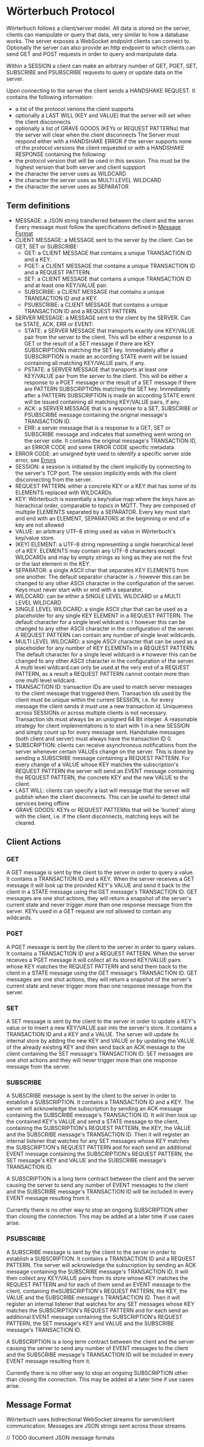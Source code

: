 # Wörterbuch Protocol

Wörterbuch follows a client/server model. All data is stored on the server, clients can manipulate or query that data, very similar to how a database works. The server exposes a WebSocket endpoint clients can connect to. Optionally the server can also provide an http endpoint to which clients can send GET and POST requests in order to query and manipulate data.

Within a SESSION a client can make an arbitrary number of GET, PGET, SET, SUBSCRIBE and PSUBSCRIBE requests to query or update data on the server.

Upon connecting to the server the client sends a HANDSHAKE REQUEST. It contains the following information:
 - a list of the protocol verions the client supports
 - optionally a LAST WILL (KEY and VALUE) that the server will set when the client disconnects
 - optionally a list of GRAVE GOODS (KEYs or REQUEST PATTERNs) that the server will clear when the client disconnects
The Server must respond either with a HANDSHAKE ERROR if the server supports none of the protocol versions the client requested or with a HANDSHAKE RESPONSE containing the following:
 - the protocol version that will be used in this session. This must be the highest version that both server and client suppport
 - the character the server uses as WILDCARD
 - the character the server uses as MULTI LEVEL WILDCARD
 - the character the server uses as SEPARATOR

## Term definitions

- MESSAGE: a JSON string transferred between the client and the server. Every message must follow the specifications defined in [Message Format](#message-format)
- CLIENT MESSAGE: a MESSAGE sent to the server by the client. Can be GET, SET or SUBSCRIBE:
  - GET: a CLIENT MESSAGE that contains a unique TRANSACTION ID and a KEY.
  - PGET: a CLIENT MESSAGE that contains a unique TRANSACTION ID and a REQUEST PATTERN.
  - SET: a CLIENT MESSAGE that contains a unique TRANSACTION ID and at least one KEY/VALUE pair.
  - SUBSCRIBE: a CLIENT MESSAGE that contains a unique TRANSACTION ID and a KEY.
  - PSUBSCRIBE: a CLIENT MESSAGE that contains a unique TRANSACTION ID and a REQUEST PATTERN.
- SERVER MESSAGE: a MESSAGE sent to the client by the SERVER. Can be STATE, ACK, ERR or EVENT:
  - STATE: a SERVER MESSAGE that transports exactly one KEY/VALUE pair from the server to the client. This will be either a response to a GET or the result of a SET message if there are KEY SUBSCRIPTIONs matching the SET key. Immediately after a SUBSCRIPTION is made an according STATE event will be issued containing all matching KEY/VALUE pairs, if any.
  - PSTATE: a SERVER MESSAGE that transports at least one KEY/VALUE pair from the server to the client. This will be either a response to a PGET message or the result of a SET message if there are PATTERN SUBSCRIPTIONs matching the SET key. Immediately after a PATTERN SUBSCRIPTION is made an according STATE event will be issued containing all matching KEY/VALUE pairs, if any.
  - ACK: a SERVER MESSAGE that is a response to a SET, SUBSCRIBE or PSUBSCRIBE message containing the original message's TRANSACTION ID.
  - ERR: a server message that is a response to a GET, SET or SUBSCRIBE message and indicates that something went wrong on the server side. It contains the original message's TRANSACTION ID, an ERROR CODE and some ERROR CODE specific metadata.
- ERROR CODE: an unsigned byte used to identify a specific server side error, see [Errors](#errors)
- SESSION: a session is initiated by the client implicitly by connecting to the server's TCP port. The session implicitly ends with the client disconnecting from the server.
- REQUEST PATTERN: either a concrete KEY or a KEY that has some of its ELEMENTS replaced with WILDCARDs
- KEY: Wörterbuch is essentially a key/value map where the keys have an hierachical order, comparable to topics in MQTT. They are composed of multiple ELEMENTS separated by a SEPARATOR. Every key must start and end with an ELEMENT, SEPARATORS at the beginning or end of a key are not allowed
- VALUE: an arbitrary UTF-8 string used as value in Wörterbuch's key/value store.
- (KEY) ELEMENT: a UTF-8 string representing a single hierarchical level of a KEY. ELEMENTS may contain any UTF-8 characters except WILDCARDs and may by empty strings as long as they are not the first or the last element in the KEY.
- SEPARATOR: a single ASCII char that separates KEY ELEMENTS from one another. The default separator character is `/` however this can be changed to any other ASCII character in the configuration of the server. Keys must never start with or end with a separator.
- WILDCARD: can be either a SINGLE LEVEL WILDCARD or a MULTI LEVEL WILDCARD
- SINGLE LEVEL WILDCARD: a single ASCII char that can be used as a placeholder for any single KEY ELEMENT in a REQUEST PATTERN. The default character for a single level wildcard is `?` however this can be changed to any other ASCII character in the configuration of the server. A REQUEST PATTERN can contain any number of single level wildcards.
- MULTI LEVEL WILDCARD: a single ASCII character that can be used as a placeholder for any number of KEY ELEMENTs in a REQUEST PATTERN. The default character for a single level wildcard is `#` however this can be changed to any other ASCII character in the configuration of the server. A multi level wildcard can only be used at the very end of a REQUEST PATTERN, as a result a REQUEST PATTERN cannot contain more than one multi level wildcard.
- TRANSACTION ID: transaction IDs are used to match server messages to the client message that triggered them. Transaction ids used by the client must be unique within the current SESSION, i.e. for every message the client sends it must use a new transaction id. Uniqueness across SESSIONs or across multiple clients is not necessary. Transaction ids must always be an unsigned 64 Bit integer. A reasonable strategy for client implementations is to start with 1 in a new SESSION and simply count up for every message sent. Handshake messages (both client and server) must always have the transaction ID 0.
- SUBSCRIPTION: clients can receive asynchronous notifications from the server whenever certain VALUEs change on the server. This is done by sending a SUBSCRIBE message containing a REQUEST PATTERN. For every change of a VALUE whose KEY matches the subscription's REQUEST PATTERN the server will send an EVENT message containing the REQUEST PATTERN, the concrete KEY and the new VALUE to the client.
- LAST WILL: clients can specify a last will message that the server will publish when the client disconnects. This can be useful to detect vital services being offline 
- GRAVE GOODS: KEYs or REQUEST PATTERNs that will be 'buried' along with the client, i.e. if the client disconnects, matching keys will be cleared.

## Client Actions

### GET

A GET message is sent by the client to the server in order to query a value. It contains a TRANSACTION ID and a KEY. When the server receives a GET message it will look up the provided KEY's VALUE and send it back to the client in a STATE message using the GET message's TRANSACTION ID. GET messages are one shot actions, they will return a snapshot of the server's current state and never trigger more than one response message from the server. KEYs used in a GET request are not allowed to contain any wildcards.

### PGET

A PGET message is sent by the client to the server in order to query values. It contains a TRANSACTION ID and a REQUEST PATTERN. When the server receives a PGET message it will collect all its stored KEY/VALUE pairs whose KEY matches the REQUEST PATTERN and send them back to the client in a STATE message using the GET message's TRANSACTION ID. GET messages are one shot actions, they will return a snapshot of the server's current state and never trigger more than one response message from the server.

### SET

A SET message is sent by the client to the server in order to update a KEY's value or to insert a new KEY/VALUE pair into the server's store. It contains a TRANSACTION ID and a KEY and a VALUE. The server will update its internal store by adding the new KEY and VALUE or by updating the VALUE of the already existing KEY and then send back an ACK message to the client containing the SET message's TRANSACTION ID. SET messages are one shot actions and they will never trigger more than one response message from the server.


### SUBSCRIBE

A SUBSCRIBE message is sent by the client to the server in order to establish a SUBSCRIPTION. It contains a TRANSACTION ID and a KEY. The server will acknowledge the subscription by sending an ACK message containing the SUBSCRIBE message's TRANSACTION ID. It will then look up the contained KEY's VALUE and send a STATE message to the client, containing the SUBSCRIPTION's REQUEST PATTERN, the KEY, the VALUE and the SUBSCRIBE message's TRANSACTION ID. Then it will register an internal listener that watches for any SET messages whose KEY matches the SUBSCRIPTION's REQUEST PATTERN and for each send an additional EVENT message containing the SUBSCRIPTION's REQUEST PATTERN, the SET message's KEY and VALUE and the SUBSCRIBE message's TRANSACTION ID.

A SUBSCRIPTION is a long term contract between the client and the server causing the server to send any number of EVENT messages to the client and the SUBSCRIBE message's TRANSACTION ID will be included in every EVENT message resulting from it.

Currently there is no other way to stop an ongoing SUBSCRIPTION other than closing the connection. This may be added at a later time if use cases arise.

### PSUBSCRIBE

A SUBSCRIBE message is sent by the client to the server in order to establish a SUBSCRIPTION. It contains a TRANSACTION ID and a REQUEST PATTERN. The server will acknowledge the subscription by sending an ACK message containing the SUBSCRIBE message's TRANSACTION ID. It will then collect any KEY/VALUE pairs from its store whose KEY matches the REQUEST PATTERN and for each of them send an EVENT message to the client, containing theSUBSCRIPTION's REQUEST PATTERN, the KEY, the VALUE and the SUBSCRIBE message's TRANSACTION ID. Then it will register an internal listener that watches for any SET messages whose KEY matches the SUBSCRIPTION's REQUEST PATTERN and for each send an additional EVENT message containing the SUBSCRIPTION's REQUEST PATTERN, the SET message's KEY and VALUE and the SUBSCRIBE message's TRANSACTION ID.

A SUBSCRIPTION is a long term contract between the client and the server causing the server to send any number of EVENT messages to the client and the SUBSCRIBE message's TRANSACTION ID will be included in every EVENT message resulting from it.

Currently there is no other way to stop an ongoing SUBSCRIPTION other than closing the connection. This may be added at a later time if use cases arise.
  
## Message Format

Wörterbuch uses bidirectional WebSocket streams for server/client communication. Messages are JSON strings sent across those streams.

// TODO document JSON message formats